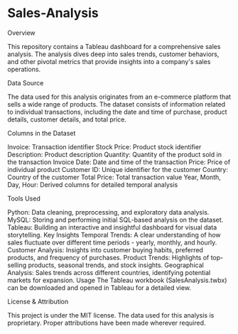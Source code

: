 # Sales-Analysis

Overview

This repository contains a Tableau dashboard for a comprehensive sales analysis. The analysis dives deep into sales trends, customer behaviors, and other pivotal metrics that provide insights into a company's sales operations.

Data Source

The data used for this analysis originates from an e-commerce platform that sells a wide range of products. The dataset consists of information related to individual transactions, including the date and time of purchase, product details, customer details, and total price.

Columns in the Dataset

Invoice: Transaction identifier
Stock Price: Product stock identifier
Description: Product description
Quantity: Quantity of the product sold in the transaction
Invoice Date: Date and time of the transaction
Price: Price of individual product
Customer ID: Unique identifier for the customer
Country: Country of the customer
Total Price: Total transaction value
Year, Month, Day, Hour: Derived columns for detailed temporal analysis

Tools Used

Python: Data cleaning, preprocessing, and exploratory data analysis.
MySQL: Storing and performing initial SQL-based analysis on the dataset.
Tableau: Building an interactive and insightful dashboard for visual data storytelling.
Key Insights
Temporal Trends: A clear understanding of how sales fluctuate over different time periods - yearly, monthly, and hourly.
Customer Analysis: Insights into customer buying habits, preferred products, and frequency of purchases.
Product Trends: Highlights of top-selling products, seasonal trends, and stock insights.
Geographical Analysis: Sales trends across different countries, identifying potential markets for expansion.
Usage
The Tableau workbook (SalesAnalysis.twbx) can be downloaded and opened in Tableau for a detailed view.

License & Attribution

This project is under the MIT license.
The data used for this analysis is proprietary. Proper attributions have been made wherever required.

